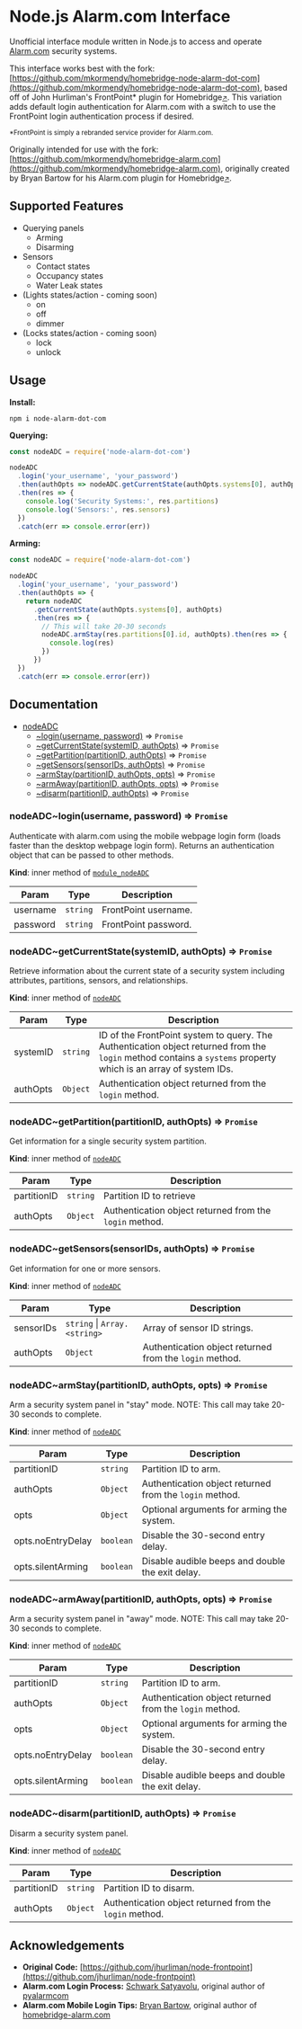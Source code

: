 Node.js Alarm.com Interface
===========================

Unofficial interface module written in Node.js to access and operate [Alarm.com](https://www.alarm.com/) security systems.

This interface works best with the fork: [https://github.com/mkormendy/homebridge-node-alarm-dot-com](https://github.com/mkormendy/homebridge-node-alarm-dot-com), based off of John Hurliman's FrontPoint* plugin for Homebridge<small>[↗](https://github.com/jhurliman/homebridge-frontpoint)</small>. This variation adds default login authentication for Alarm.com with a switch to use the FrontPoint login authentication process if desired.

<small>*FrontPoint is simply a rebranded service provider for Alarm.com.</small>

Originally intended for use with the fork: [https://github.com/mkormendy/homebridge-alarm.com](https://github.com/mkormendy/homebridge-alarm.com), originally created by Bryan Bartow for his Alarm.com plugin for Homebridge<small>[↗](https://github.com/bryan-bartow/homebridge-alarm.com)</small>.

Supported Features
------------------

 * Querying panels
   * Arming
   * Disarming
 * Sensors
   * Contact states
   * Occupancy states
   * Water Leak states
 * (Lights states/action - coming soon)
   * on
   * off
   * dimmer
 * (Locks states/action - coming soon)
   * lock
   * unlock

Usage
-----

**Install:**

`npm i node-alarm-dot-com`

**Querying:**

```js
const nodeADC = require('node-alarm-dot-com')

nodeADC
  .login('your_username', 'your_password')
  .then(authOpts => nodeADC.getCurrentState(authOpts.systems[0], authOpts))
  .then(res => {
    console.log('Security Systems:', res.partitions)
    console.log('Sensors:', res.sensors)
  })
  .catch(err => console.error(err))
```

**Arming:**

```js
const nodeADC = require('node-alarm-dot-com')

nodeADC
  .login('your_username', 'your_password')
  .then(authOpts => {
    return nodeADC
      .getCurrentState(authOpts.systems[0], authOpts)
      .then(res => {
        // This will take 20-30 seconds
        nodeADC.armStay(res.partitions[0].id, authOpts).then(res => {
          console.log(res)
        })
      })
  })
  .catch(err => console.error(err))
```

Documentation
-----

<a name="module_nodeADC"></a>

* [nodeADC](#module_nodeADC)
    * [~login(username, password)](#module_nodeADCmodule_nodeADC..login) ⇒ <code>Promise</code>
    * [~getCurrentState(systemID, authOpts)](#module_nodeADC..getCurrentState) ⇒ <code>Promise</code>
    * [~getPartition(partitionID, authOpts)](#module_nodeADC..getPartition) ⇒ <code>Promise</code>
    * [~getSensors(sensorIDs, authOpts)](#module_nodeADC..getSensors) ⇒ <code>Promise</code>
    * [~armStay(partitionID, authOpts, opts)](#module_nodeADC..armStay) ⇒ <code>Promise</code>
    * [~armAway(partitionID, authOpts, opts)](#module_nodeADC..armAway) ⇒ <code>Promise</code>
    * [~disarm(partitionID, authOpts)](#module_nodeADC..disarm) ⇒ <code>Promise</code>

<a name="module_nodeADC..login"></a>

### nodeADC~login(username, password) ⇒ <code>Promise</code>
Authenticate with alarm.com using the mobile webpage login form (loads faster than the desktop webpage login form). Returns an authentication object that can be passed to other methods.

**Kind**: inner method of [<code>module_nodeADC</code>](#module_nodeADC)

| Param | Type | Description |
| --- | --- | --- |
| username | <code>string</code> | FrontPoint username. |
| password | <code>string</code> | FrontPoint password. |

<a name="module_nodeADC..getCurrentState"></a>

### nodeADC~getCurrentState(systemID, authOpts) ⇒ <code>Promise</code>
Retrieve information about the current state of a security system including attributes, partitions, sensors, and relationships.

**Kind**: inner method of [<code>nodeADC</code>](#module_nodeADC)

| Param | Type | Description |
| --- | --- | --- |
| systemID | <code>string</code> | ID of the FrontPoint system to query. The   Authentication object returned from the `login` method contains a `systems`   property which is an array of system IDs. |
| authOpts | <code>Object</code> | Authentication object returned from the `login`   method. |

<a name="module_nodeADC..getPartition"></a>

### nodeADC~getPartition(partitionID, authOpts) ⇒ <code>Promise</code>
Get information for a single security system partition.

**Kind**: inner method of [<code>nodeADC</code>](#module_nodeADC)

| Param | Type | Description |
| --- | --- | --- |
| partitionID | <code>string</code> | Partition ID to retrieve |
| authOpts | <code>Object</code> | Authentication object returned from the `login`   method. |

<a name="module_nodeADC..getSensors"></a>

### nodeADC~getSensors(sensorIDs, authOpts) ⇒ <code>Promise</code>
Get information for one or more sensors.

**Kind**: inner method of [<code>nodeADC</code>](#module_nodeADC)

| Param | Type | Description |
| --- | --- | --- |
| sensorIDs | <code>string</code> \| <code>Array.&lt;string&gt;</code> | Array of sensor ID strings. |
| authOpts | <code>Object</code> | Authentication object returned from the `login`   method. |

<a name="module_nodeADC..armStay"></a>

### nodeADC~armStay(partitionID, authOpts, opts) ⇒ <code>Promise</code>
Arm a security system panel in "stay" mode. NOTE: This call may take 20-30 seconds to complete.

**Kind**: inner method of [<code>nodeADC</code>](#module_nodeADC)

| Param | Type | Description |
| --- | --- | --- |
| partitionID | <code>string</code> | Partition ID to arm. |
| authOpts | <code>Object</code> | Authentication object returned from the `login`   method. |
| opts | <code>Object</code> | Optional arguments for arming the system. |
| opts.noEntryDelay | <code>boolean</code> | Disable the 30-second entry delay. |
| opts.silentArming | <code>boolean</code> | Disable audible beeps and double the exit   delay. |

<a name="module_nodeADC..armAway"></a>

### nodeADC~armAway(partitionID, authOpts, opts) ⇒ <code>Promise</code>
Arm a security system panel in "away" mode. NOTE: This call may take 20-30 seconds to complete.

**Kind**: inner method of [<code>nodeADC</code>](#module_nodeADC)

| Param | Type | Description |
| --- | --- | --- |
| partitionID | <code>string</code> | Partition ID to arm. |
| authOpts | <code>Object</code> | Authentication object returned from the `login`   method. |
| opts | <code>Object</code> | Optional arguments for arming the system. |
| opts.noEntryDelay | <code>boolean</code> | Disable the 30-second entry delay. |
| opts.silentArming | <code>boolean</code> | Disable audible beeps and double the exit   delay. |

<a name="module_nodeADC..disarm"></a>

### nodeADC~disarm(partitionID, authOpts) ⇒ <code>Promise</code>
Disarm a security system panel.

**Kind**: inner method of [<code>nodeADC</code>](#module_nodeADC)

| Param | Type | Description |
| --- | --- | --- |
| partitionID | <code>string</code> | Partition ID to disarm. |
| authOpts | <code>Object</code> | Authentication object returned from the `login`   method. |

Acknowledgements
----------------

- **Original Code:** [https://github.com/jhurliman/node-frontpoint](https://github.com/jhurliman/node-frontpoint)
- **Alarm.com Login Process:** [Schwark Satyavolu](https://github.com/schwark), original author of [pyalarmcom](https://github.com/schwark/pyalarmcom)
- **Alarm.com Mobile Login Tips:** [Bryan Bartow](https://github.com/bryan-bartow), original author of [homebridge-alarm.com](https://github.com/bryan-bartow/homebridge-alarm.com)


